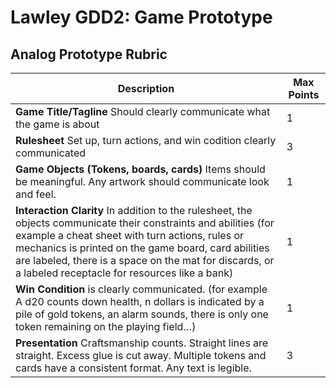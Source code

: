 # Lawley GDD2: Game Prototype

## Analog Prototype Rubric

| Description | Max Points |
| --- | --- |
| **Game Title/Tagline** Should clearly communicate what the game is about | 1 |
| **Rulesheet** Set up, turn actions, and win codition clearly communicated | 3 |
| **Game Objects (Tokens, boards, cards)** Items should be meaningful. Any artwork should communicate look and feel. | 1 |
| **Interaction Clarity** In addition to the rulesheet, the objects communicate their constraints and abilities (for example a cheat sheet with turn actions, rules or mechanics is printed on the game board, card abilities are labeled, there is a space on the mat for discards, or a labeled receptacle for resources like a bank) | 1 |
| **Win Condition** is clearly communicated. (for example A d20 counts down health, n dollars is indicated by a pile of gold tokens, an alarm sounds, there is only one token remaining on the playing field…)  | 1 |
| **Presentation** Craftsmanship counts. Straight lines are straight. Excess glue is cut away. Multiple tokens and cards have a consistent format. Any text is legible. | 3 |
 
